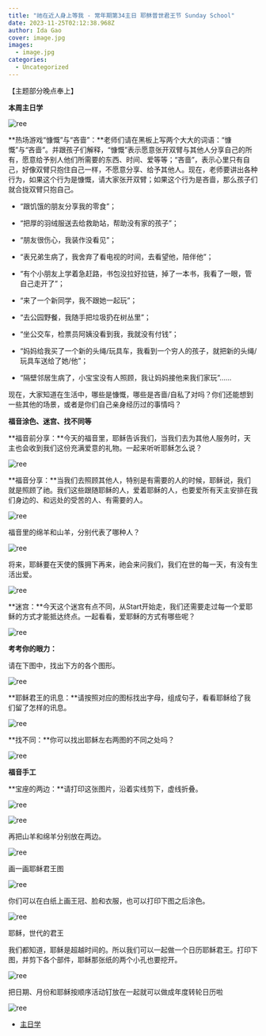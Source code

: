```yaml
---
title: "祂在近人身上等我 - 常年期第34主日 耶稣普世君王节 Sunday School"
date: 2023-11-25T02:12:38.968Z
author: Ida Gao
cover: image.jpg
images:
  - image.jpg
categories:
  - Uncategorized
---
```


  

<!--more-->

【主题部分晚点奉上】

  

**本周主日学**

  

![ree](https://static.wixstatic.com/media/55472c_473e5c8a9d7a44b7a6d1f7473f1970ff~mv2.webp/v1/fill/w_138,h_114,al_c,q_80,usm_0.66_1.00_0.01,blur_2,enc_avif,quality_auto/55472c_473e5c8a9d7a44b7a6d1f7473f1970ff~mv2.webp)

  

**热场游戏“慷慨”与“吝啬”：**老师们请在黑板上写两个大大的词语：“慷慨”与“吝啬”。并跟孩子们解释，“慷慨”表示愿意张开双臂与其他人分享自己的所有，愿意给予别人他们所需要的东西、时间、爱等等；“吝啬”，表示心里只有自己，好像双臂只抱住自己一样，不愿意分享、给予其他人。现在，老师要讲出各种行为，如果这个行为是慷慨，请大家张开双臂；如果这个行为是吝啬，那么孩子们就合拢双臂只抱自己。

*   “跟饥饿的朋友分享我的零食”；
    
*   “把厚的羽绒服送去给救助站，帮助没有家的孩子”；
    
*   “朋友很伤心，我装作没看见”；
    
*   “表兄弟生病了，我舍弃了看电视的时间，去看望他，陪伴他”；
    
*   “有个小朋友上学着急赶路，书包没拉好拉链，掉了一本书，我看了一眼，管自己走开了”；
    
*   “来了一个新同学，我不跟她一起玩”；
    
*   “去公园野餐，我随手把垃圾扔在树丛里”；
    
*   “坐公交车，检票员阿姨没看到我，我就没有付钱”；
    
*   “妈妈给我买了一个新的头绳/玩具车，我看到一个穷人的孩子，就把新的头绳/玩具车送给了她/他”；
    
*   “隔壁邻居生病了，小宝宝没有人照顾，我让妈妈接他来我们家玩”……
    

现在，大家知道在生活中，哪些是慷慨，哪些是吝啬/自私了对吗？你们还能想到一些其他的场景，或者是你们自己亲身经历过的事情吗？

  

  

**福音涂色、迷宫、找不同等**

  

**福音前分享：**今天的福音里，耶稣告诉我们，当我们去为其他人服务时，天主也会收到我们这份充满爱意的礼物。一起来听听耶稣怎么说？

  

![ree](https://static.wixstatic.com/media/55472c_1e949105b1604c10976bec83cdbd62ee~mv2.png)

  

**福音分享：**当我们去照顾其他人，特别是有需要的人的时候，耶稣说，我们就是照顾了祂。我们这些跟随耶稣的人，爱着耶稣的人，也要爱所有天主安排在我们身边的、和远处的受苦的人、有需要的人。

  

![ree](https://static.wixstatic.com/media/55472c_87d6b0dcc2554a0584fe7b920a13a146~mv2.png)

  

福音里的绵羊和山羊，分别代表了哪种人？

  

![ree](https://static.wixstatic.com/media/55472c_b3e139117fb64686991402d80756a1bf~mv2.webp/v1/fill/w_147,h_190,al_c,q_80,usm_0.66_1.00_0.01,blur_2,enc_avif,quality_auto/55472c_b3e139117fb64686991402d80756a1bf~mv2.webp)

  

将来，耶稣要在天使的簇拥下再来，祂会来问我们，我们在世的每一天，有没有生活出爱。

![ree](https://static.wixstatic.com/media/55472c_d6c2d331db0d44609f6b7052955eebd1~mv2.jpg)

**迷宫：**今天这个迷宫有点不同，从Start开始走，我们还需要走过每一个爱耶稣的方式才能抵达终点。一起看看，爱耶稣的方式有哪些呢？

![ree](https://static.wixstatic.com/media/55472c_d66caf1744884c86bc443c25cc13e9f4~mv2.webp/v1/fill/w_147,h_170,al_c,q_80,usm_0.66_1.00_0.01,blur_2,enc_avif,quality_auto/55472c_d66caf1744884c86bc443c25cc13e9f4~mv2.webp)

**考考你的眼力：**

  

请在下图中，找出下方的各个图形。

![ree](https://static.wixstatic.com/media/55472c_6acea05ee15e41529e9996f2c8af2a39~mv2.png)

  

**耶稣君王的讯息：**请按照对应的图标找出字母，组成句子，看看耶稣给了我们留了怎样的讯息。

  

![ree](https://static.wixstatic.com/media/55472c_48d43d9041f542248503737f2a3c68ea~mv2.png)

  

  

**找不同：**你可以找出耶稣左右两图的不同之处吗？

  

![ree](https://static.wixstatic.com/media/55472c_e6b21e8bfca443b2bc53574fca4ec6cd~mv2.png)

  

**福音手工**

  

**宝座的两边：**请打印这张图片，沿着实线剪下，虚线折叠。

![ree](https://static.wixstatic.com/media/55472c_fa47ae39dea244a8ad00ab2fda815e3a~mv2.png)

  

![ree](https://static.wixstatic.com/media/55472c_89686b4f2c8041e79d48a7a811b5866c~mv2.png)

再把山羊和绵羊分别放在两边。

![ree](https://static.wixstatic.com/media/55472c_89686b4f2c8041e79d48a7a811b5866c~mv2.png)

  

画一画耶稣君王图

![ree](https://static.wixstatic.com/media/55472c_990d6e7d27e445b4928b8f8d7f213ccf~mv2.png)

你们可以在白纸上画王冠、脸和衣服，也可以打印下图之后涂色。

![ree](https://static.wixstatic.com/media/55472c_906a2baf8f0c427dbfe546f49f549fc3~mv2.png)

  

耶稣，世代的君王

  

我们都知道，耶稣是超越时间的。所以我们可以一起做一个日历耶稣君王。打印下图，并剪下各个部件，耶稣那张纸的两个小孔也要挖开。

![ree](https://static.wixstatic.com/media/55472c_4d411e7fc1b44f88b714b1ae1fbb0b15~mv2.png)

把日期、月份和耶稣按顺序活动钉放在一起就可以做成年度转轮日历啦

![ree](https://static.wixstatic.com/media/55472c_a65420c097de4e6480e934685004957c~mv2.png)

  

*   [主日学](https://www.urloveinme.com/首頁/categories/主日学)
